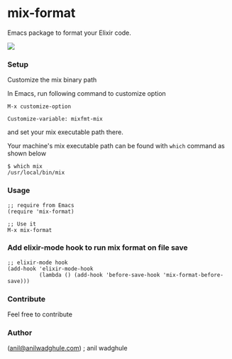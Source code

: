# mix-format
Emacs package to format your Elixir code.


![](https://i.imgur.com/OV5YQBx.gif)


### Setup
Customize the mix binary path

In Emacs, run following command to customize option
``` elisp
M-x customize-option

Customize-variable: mixfmt-mix
```
and set your mix executable path there.

Your machine's mix executable path can be found with `which` command as shown below

``` shell
$ which mix
/usr/local/bin/mix
```


### Usage
``` elisp
;; require from Emacs
(require 'mix-format)

;; Use it
M-x mix-format
```

### Add elixir-mode hook to run mix format on file save

``` elisp
;; elixir-mode hook
(add-hook 'elixir-mode-hook
          (lambda () (add-hook 'before-save-hook 'mix-format-before-save)))

```


### Contribute
Feel free to contribute


### Author
(anil@anilwadghule.com) ; anil wadghule
